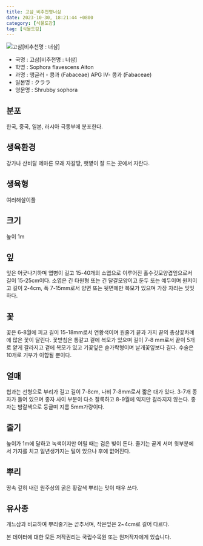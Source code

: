 ```yaml
---
title: 고삼_비추천명너삼
date: 2023-10-30, 18:21:44 +0800
category: [식물도감]
tag: [식물도감]
---
```




![고삼[비추천명 : 너삼]](http://www.nature.go.kr/fileUpload/plants/basic/Leguminosae/Sophora/12330/1_th2.JPG)
- 국명 : 고삼[비추천명 : 너삼]
- 학명 : Sophora flavescens Aiton
- 과명 : 앵글러 - 콩과 (Fabaceae) APG Ⅳ- 콩과 (Fabaceae)
- 일본명 : クララ
- 영문명 : Shrubby sophora


## 분포
한국, 중국, 일본, 러시아 극동부에 분포한다.
## 생육환경
강가나 산비탈 메마른 모래 자갈땅, 햇볕이 잘 드는 곳에서 자란다.
## 생육형
여러해살이풀 
## 크기
높이 1m
## 잎
잎은 어긋나기하며 엽병이 길고 15-40개의 소엽으로 이루어진 홀수깃모양겹잎으로서 길이 15-25cm이다. 소엽은 긴 타원형 또는 긴 달걀모양이고 둔두 또는 예두이며 원저이고 길이 2-4cm, 폭 7-15mm로서 양면 또는 뒷면에만 복모가 있으며 가장 자리는 밋밋하다.
## 꽃
꽃은 6-8월에 피고 길이 15-18mm로서 연황색이며 원줄기 끝과 가지 끝의 총상꽃차례에 많은 꽃이 달린다. 꽃받침은 통같고 겉에 복모가 있으며 길이 7-8 mm로서 끝이 5개로 얕게 갈라지고 겉에 복모가 있고 기꽃잎은 숟가락형이며 날개꽃잎보다 길다. 수술은 10개로 기부가 이합될 뿐이다.
## 열매
협과는 선형으로 부리가 길고 길이 7-8cm, 나비 7-8mm로서 짧은 대가 있다. 3-7개 종자가 들어 있으며 종자 사이 부분이 다소 잘룩하고 8-9월에 익지만 갈라지지 않는다. 종자는 밤갈색으로 둥글며 지름 5mm가량이다.
## 줄기
높이가 1m에 달하고 녹색이지만 어릴 때는 검은 빛이 돈다. 줄기는 곧게 서며 윗부분에서 가지를 치고 일년생가지는 털이 있으나 후에 없어진다.
## 뿌리
땅속 깊히 내린 원주상의 굵은 황갈색 뿌리는 맛이 매우 쓰다.
## 유사종
개느삼과 비교하여 뿌리줄기는 곧추서며, 작은잎은 2~4cm로 길어 다르다. 






본 데이터에 대한 모든 저작권리는 국립수목원 또는 원저작자에게 있습니다.
